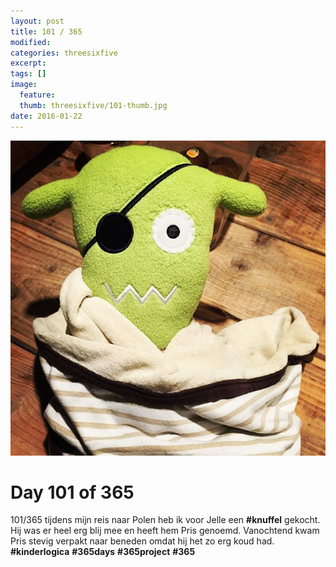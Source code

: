 ```yaml
---
layout: post
title: 101 / 365
modified:
categories: threesixfive
excerpt:
tags: []
image:
  feature: 
  thumb: threesixfive/101-thumb.jpg
date: 2016-01-22
---
```


![101](/images/threesixfive/101.jpg)

# Day 101 of 365

101/365 tijdens mijn reis naar Polen heb ik voor Jelle een **\#knuffel** gekocht. Hij was er heel erg blij mee en heeft hem Pris genoemd. Vanochtend kwam Pris stevig verpakt naar beneden omdat hij het zo erg koud had. **\#kinderlogica** **\#365days** **\#365project** **\#365** 
